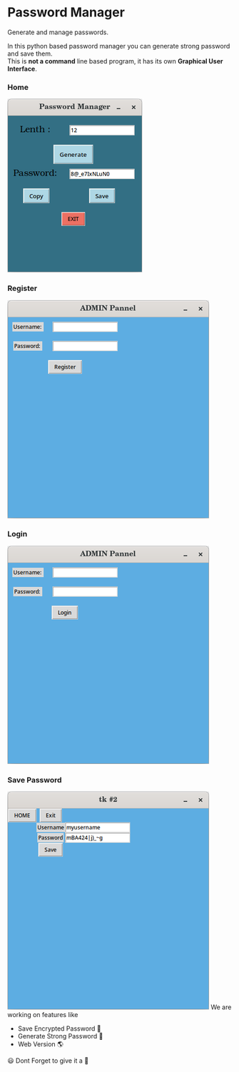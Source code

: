 # Password Manager
Generate and manage passwords.

In this python based password manager you can generate strong password and save them.<br>
This is <b>not a command</b> line based program, it has its own <b>Graphical User Interface</b>.<br>

<h3>Home</h3>
<p alige="center">
  <img src='/data/images/homesec.png' />
</p>
<h3>Register</h3>
  <img src="/data/images/register.png" />
<h3>Login</h3>
  <img src="/data/images/login.png"/>
<h3>Save Password</h3>
  <img src="/data/images/save.png" />
We are working on features like
<ul>
  <li> Save Encrypted Password &#128279</li>
  <li> Generate Strong Password &#128291</li>
  <li> Web Version &#127758</li>
</ul>

<p> &#128515 Dont Forget to give it a &#127775</p>
